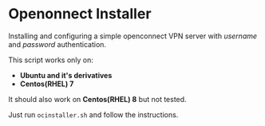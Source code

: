 # Openonnect Installer
Installing and configuring a simple openconnect VPN server with *username* and *password* authentication.

This script works only on:
* **Ubuntu and it's derivatives**
* **Centos(RHEL) 7**

It should also work on **Centos(RHEL) 8** but not tested.

Just run `ocinstaller.sh` and follow the instructions.
